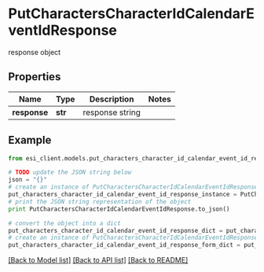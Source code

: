 # PutCharactersCharacterIdCalendarEventIdResponse

response object

## Properties

Name | Type | Description | Notes
------------ | ------------- | ------------- | -------------
**response** | **str** | response string | 

## Example

```python
from esi_client.models.put_characters_character_id_calendar_event_id_response import PutCharactersCharacterIdCalendarEventIdResponse

# TODO update the JSON string below
json = "{}"
# create an instance of PutCharactersCharacterIdCalendarEventIdResponse from a JSON string
put_characters_character_id_calendar_event_id_response_instance = PutCharactersCharacterIdCalendarEventIdResponse.from_json(json)
# print the JSON string representation of the object
print PutCharactersCharacterIdCalendarEventIdResponse.to_json()

# convert the object into a dict
put_characters_character_id_calendar_event_id_response_dict = put_characters_character_id_calendar_event_id_response_instance.to_dict()
# create an instance of PutCharactersCharacterIdCalendarEventIdResponse from a dict
put_characters_character_id_calendar_event_id_response_form_dict = put_characters_character_id_calendar_event_id_response.from_dict(put_characters_character_id_calendar_event_id_response_dict)
```
[[Back to Model list]](../README.md#documentation-for-models) [[Back to API list]](../README.md#documentation-for-api-endpoints) [[Back to README]](../README.md)


